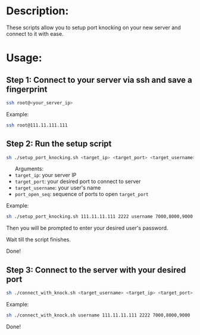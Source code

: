 # Description:
These scripts allow you to setup port knocking on your new server and connect to it with ease.

# Usage:
## Step 1: Connect to your server via ssh and save a fingerprint
```sh
ssh root@<your_server_ip>
```
Example:
```sh
ssh root@111.11.111.111
```

## Step 2: Run the setup script
```sh
sh ./setup_port_knocking.sh <target_ip> <target_port> <target_username> <port_open_seq>
```
<ul>
    Arguments:
    <li><code>target_ip</code>: your server IP</li>
    <li><code>target_port</code>: your desired port to connect to server</li>
    <li><code>target_username</code>: your user's name</li>
    <li><code>port_open_seq</code>: sequence of ports to open <code>target_port</code></li>
</ul>

Example:
```sh
sh ./setup_port_knocking.sh 111.11.11.111 2222 username 7000,8000,9000
```

Then you will be prompted to enter your desired user's password.

Wait till the script finishes.

Done!

## Step 3: Connect to the server with your desired port
```sh
sh ./connect_with_knock.sh <target_username> <target_ip> <target_port> <port_open_seq>
```

Example:
```sh
sh ./connect_with_knock.sh username 111.11.11.111 2222 7000,8000,9000
```

Done!
